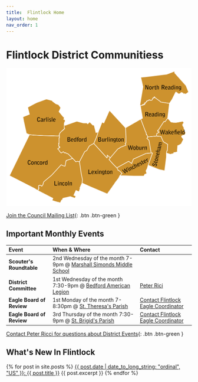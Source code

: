 ```yaml
---
title:  Flintlock Home
layout: home
nav_order: 1
---
```


# Flintlock District Communitiess
![Flintlock District Community Map](/assets/images/flintlock-map.jpg)

[Join the Council Mailing List](https://lp.constantcontactpages.com/sl/zZ8QRqh){: .btn .btn-green } 

## Important Monthly Events 

|Event| When & Where | Contact |
|:-------------|:------------------|:------|
|**Scouter's Roundtable**| 2nd Wednesday of the month 7-9pm @ [Marshall Simonds Middle School](https://maps.app.goo.gl/CK8aEn8KGiVSkJ8D8)| |
|**District Committee**| 1st Wednesday of the month 7:30-9pm @ [Bedford American Legion](https://maps.app.goo.gl/DKGcygk22jroEfBo7) | [Peter Rici](mailto:riccistuff@verizon.net)|
|**Eagle Board of Review** | 1st Monday of the month 7-8:30pm @ [St. Theresa's Parish](https://maps.app.goo.gl/jNkYBMrTedvgVRDC7) |  [Contact Flintlock Eagle Coordinator](mailto:fl.eagle.coordinator@gmail.com)|
|**Eagle Board of Review** | 3rd Thursday of the month 7:30-9pm @ [St. Brigid's Parish](https://maps.app.goo.gl/y9o9X4zvdmCSjNJF7)  |  [Contact Flintlock Eagle Coordinator](mailto:fl.eagle.coordinator@gmail.com)|
  

[Contact Peter Ricci for questions about District Events](mailto:riccistuff@verizon.net){: .btn .btn-green } 


## What's New In Flintlock
<div>
  {% for post in site.posts %}
      <a href="{{ post.url }}">{{ post.date | date_to_long_string: "ordinal", "US" }}: {{ post.title }}</a>
      {{ post.excerpt }}
  {% endfor %}
</div>
